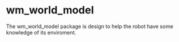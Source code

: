# wm_world_model

The wm_world_model package is design to help the robot have some knowledge of its enviroment.
